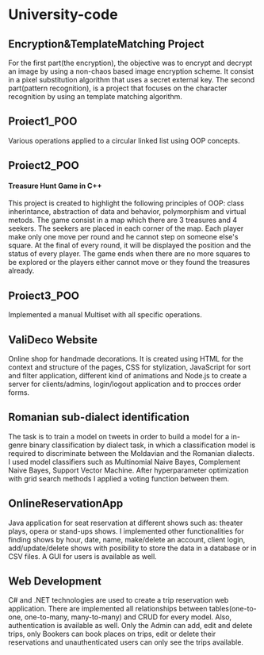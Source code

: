 # University-code

## Encryption&TemplateMatching Project
For the first part(the encryption), the objective was to encrypt and
decrypt an image by using a non-chaos based image encryption
scheme. It consist in a pixel substitution algorithm that uses a
secret external key. The second part(pattern recognition), is a project that focuses on the character recognition by using an
template matching algorithm.
## Proiect1_POO
  Various operations applied to a circular linked list using OOP concepts.
## Proiect2_POO
  #### Treasure Hunt Game in C++
This project is created to highlight the following principles of OOP: class inherintance, abstraction of data and behavior, polymorphism
and virtual metods. The game consist in a map which there are 3
treasures and 4 seekers. The seekers are placed in each corner of
the map. Each player make only one move per round and he cannot step on someone else's square. At the final of every round, it will be displayed the position and the status of every player. The game
ends when there are no more squares to be explored or the players either cannot move or they found the treasures already.

## Proiect3_POO
Implemented a manual Multiset with all specific operations.


## ValiDeco Website
Online shop for handmade decorations. It is created using HTML for the context and structure of the pages, CSS for stylization, JavaScript for sort and filter application, different kind of animations and Node.js to create a server for clients/admins, login/logout application and to procces order forms.

## Romanian sub-dialect identification
The task is to train a model on tweets in order to build a model for a
in-genre binary classification by dialect task, in which a classification model is required to discriminate between the Moldavian and the Romanian dialects. I used model classifiers such as Multinomial
Naive Bayes, Complement Naive Bayes, Support Vector Machine. After hyperparameter optimization with grid search methods I applied a voting function between them.

## OnlineReservationApp
Java application for seat reservation at different shows such as: theater plays, opera or stand-ups shows. I implemented other functionalities for finding shows by hour, date, name, make/delete an account, client login, add/update/delete shows with posibility to store the data in a database or in CSV files. A GUI for users is available as well. 

## Web Development

C# and .NET technologies are used to create a trip reservation web application. There are implemented all relationships between tables(one-to-one, one-to-many, many-to-many) and CRUD for every model. Also, authentication is available as well. Only the Admin can add, edit and delete trips, only Bookers can book places on trips, edit or delete their reservations and unauthenticated users can only see the trips available.